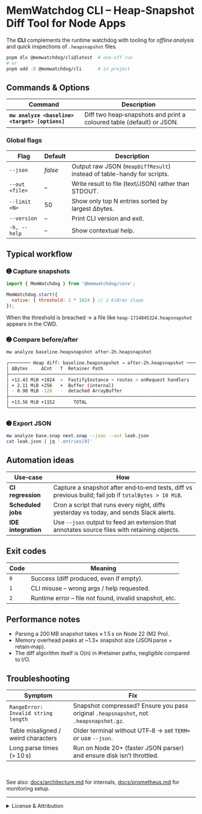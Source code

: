 # MemWatchdog CLI – Heap-Snapshot Diff Tool for Node Apps

The **CLI** complements the runtime watchdog with tooling for *offline analysis*
and quick inspections of `.heapsnapshot` files.

```bash
pnpm dlx @memwatchdog/cli@latest  # one‑off run
# or
pnpm add -D @memwatchdog/cli      # in project
```

## Commands & Options

| Command                                        | Description                                                           |
| ---------------------------------------------- | --------------------------------------------------------------------- |
| **`mw analyze <baseline> <target> [options]`** | Diff two heap‑snapshots and print a coloured table (default) or JSON. |

### Global flags

| Flag           | Default | Description                                                            |
| -------------- | ------- | ---------------------------------------------------------------------- |
| `--json`       | *false* | Output raw JSON (`HeapDiffResult`) instead of table-handy for scripts. |
| `--out <file>` | –       | Write result to file (text/JSON) rather than STDOUT.                   |
| `--limit <N>`  | 50      | Show only top N entries sorted by largest Δbytes.                      |
| `--version`    | –       | Print CLI version and exit.                                            |
| `-h, --help`   | –       | Show contextual help.                                                  |

## Typical workflow

### ➊ Capture snapshots

```javascript
import { MemWatchdog } from '@memwatchdog/core';

MemWatchdog.start({
  native: { threshold: 2 * 1024 } // 2 KiB/ms slope
});
```

When the threshold is breached -> a file like `heap‑1714845324.heapsnapshot` appears in the CWD.

### ➋ Compare before/after

```bash
mw analyze baseline.heapsnapshot after‑2h.heapsnapshot
```

```bash
┌──────── Heap diff: baseline.heapsnapshot → after‑2h.heapsnapshot ─────────┐
│ ΔBytes     ΔCnt   T  Retainer Path                                        │
├───────────────────────────────────────────────────────────────────────────┤
│ +12.43 MiB +1024  >  FastifyInstance > routes > onRequest handlers        │
│ + 2.11 MiB +256   +  Buffer (internal)                                    │
│ - 0.98 MiB -128   -  detached ArrayBuffer                                 │
├───────────────────────────────────────────────────────────────────────────┤
│ +13.56 MiB +1152       TOTAL                                              │
└───────────────────────────────────────────────────────────────────────────┘
```

### ➌ Export JSON
```bash
mw analyze base.snap next.snap --json --out leak.json
cat leak.json | jq '.entries[0]'
```

## Automation ideas

| Use‑case            | How                                                                                                   |
| ------------------- | ----------------------------------------------------------------------------------------------------- |
| **CI regression**   | Capture a snapshot after end‑to‑end tests, diff vs previous build; fail job if `totalBytes > 10 MiB`. |
| **Scheduled jobs**  | Cron a script that runs every night, diffs yesterday vs today, and sends Slack alerts.                |
| **IDE integration** | Use `--json` output to feed an extension that annotates source files with retaining objects.          |


## Exit codes

| Code | Meaning                                                |
| ---- | ------------------------------------------------------ |
| `0`  | Success (diff produced, even if empty).                |
| `1`  | CLI misuse – wrong args / help requested.              |
| `2`  | Runtime error – file not found, invalid snapshot, etc. |


## Performance notes

- Parsing a 200 MB snapshot takes ≈ 1.5 s on Node 22 (M2 Pro).
- Memory overhead peaks at ~1.3× snapshot size (JSON parse + retain‑map).
- The diff algorithm itself is O(n) in #retainer paths, negligible compared to I/O.

## Troubleshooting

| Symptom                             | Fix                                                                                    |
| ----------------------------------- | -------------------------------------------------------------------------------------- |
| `RangeError: Invalid string length` | Snapshot compressed? Ensure you pass original `.heapsnapshot`, not `.heapsnapshot.gz`. |
| Table misaligned / weird characters | Older terminal without UTF‑8 → set `TERM=` *or* use `--json`.                          |
| Long parse times (> 10 s)           | Run on Node 20+ (faster JSON parser) and ensure disk isn’t throttled.                  |

<br/>

See also: [docs/architecture.md](docs/architecture.md) for internals, [docs/prometheus.md](docs/prometheus.md) for monitoring setup.


---

<details>
<summary>License & Attribution</summary>

> © 2025 Voskan Labs, Inc. &nbsp; <https://voskanlabs.com>  
> License: MIT  
> Author: **Voskan Voskanyan** &lt;voskan1989@gmail.com>  
> Last updated: 2023-10-01  
> This document is part of the **MemWatchdog** project
</details>